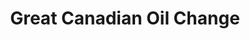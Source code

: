---
title: "Great Canadian Oil Change"
url: /fort-saskatchewan/great-canadian-oil-change/
shop: car repair
---